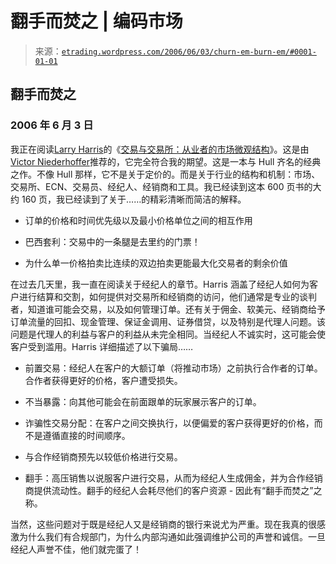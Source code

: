 <!--yml

类别：未分类

日期：2024-05-12 19:53:24

-->

# 翻手而焚之 | 编码市场

> 来源：[`etrading.wordpress.com/2006/06/03/churn-em-burn-em/#0001-01-01`](https://etrading.wordpress.com/2006/06/03/churn-em-burn-em/#0001-01-01)

## 翻手而焚之

### 2006 年 6 月 3 日

我正在阅读[Larry Harris](http://www-rcf.usc.edu/~lharris/)的《[交易与交易所：从业者的市场微观结构](http://www.oup.com/us/catalog/general/subject/Finance/?view=usa&ci=0195144708)》。这是由[Victor Niederhoffer](http://www.dailyspeculations.com/)推荐的，它完全符合我的期望。这是一本与 Hull 齐名的经典之作。不像 Hull 那样，它不是关于定价的。而是关于行业的结构和机制：市场、交易所、ECN、交易员、经纪人、经销商和工具。我已经读到这本 600 页书的大约 160 页，我已经读到了关于……的精彩清晰而简洁的解释。

+   订单的价格和时间优先级以及最小价格单位之间的相互作用

+   巴西套利：交易中的一条腿是去里约的门票！

+   为什么单一价格拍卖比连续的双边拍卖更能最大化交易者的剩余价值

在过去几天里，我一直在阅读关于经纪人的章节。Harris 涵盖了经纪人如何为客户进行结算和交割，如何提供对交易所和经销商的访问，他们通常是专业的谈判者，知道谁可能会交易，以及如何管理订单。还有关于佣金、软美元、经销商给予订单流量的回扣、现金管理、保证金调用、证券借贷，以及特别是代理人问题。该问题是代理人的利益与客户的利益从未完全相同。当经纪人不诚实时，这可能会使客户受到滥用。Harris 详细描述了以下骗局……

+   前置交易：经纪人在客户的大额订单（将推动市场）之前执行合作者的订单。合作者获得更好的价格，客户遭受损失。

+   不当暴露：向其他可能会在前面跟单的玩家展示客户的订单。

+   诈骗性交易分配：在客户之间交换执行，以便偏爱的客户获得更好的价格，而不是遵循直接的时间顺序。

+   与合作经销商预先以较低价格进行交易。

+   翻手：高压销售以说服客户进行交易，从而为经纪人生成佣金，并为合作经销商提供流动性。翻手的经纪人会耗尽他们的客户资源 - 因此有“翻手而焚之”之称。

当然，这些问题对于既是经纪人又是经销商的银行来说尤为严重。现在我真的很感激为什么我们有合规部门，为什么内部沟通如此强调维护公司的声誉和诚信。一旦经纪人声誉不佳，他们就完蛋了！
